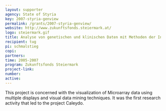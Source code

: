```yaml
---
layout: supporter
agency: State of Styria
key: 2007-styria-genview
permalink: /grants/2007-styria-genview/
website: http://www.zukunftsfonds.steiermark.at/
logo: steiermark.gif
title: Analyse von genetischen und klinischen Daten mit Methoden der Informationsvisualisierung und multimodaler Benutzerschnittstellen
recipient: tug
pi: schmalstieg
copi:
partners: 
time: 2005-2007
program: Zukunftsfonds Steiermark
project-link: 
number:
active:
---
```

This project is concerned with the visualization of Microarray data using multiple displays and visual data mining techniques. It was the first research activity that led to the project Caleydo.


